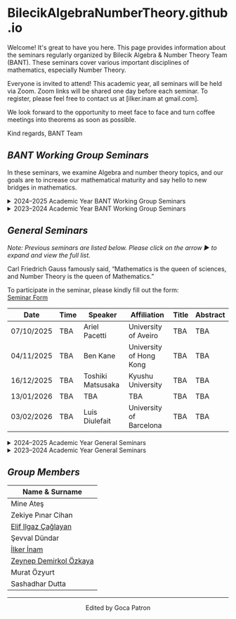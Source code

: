 # BilecikAlgebraNumberTheory.github.io


Welcome! It's great to have you here. This page provides information about the seminars regularly organized by Bilecik Algebra & Number Theory Team (BANT). These seminars cover various important disciplines of mathematics, especially Number Theory.

Everyone is invited to attend! This academic year, all seminars will be held via Zoom. Zoom links will be shared one day before each seminar. To register, please feel free to contact us at [ilker.inam at gmail.com].

We look forward to the opportunity to meet face to face and turn coffee meetings into theorems as soon as possible.


Kind regards,
BANT Team

## *BANT Working Group Seminars*

  <p>In these seminars, we examine Algebra and number theory topics, and our goals are to increase our mathematical maturity and say hello to new bridges in mathematics.</p><details>
  <summary>2024–2025 Academic Year BANT Working Group Seminars</summary>
  <p>This academic year, we will use the book Apostol, T. M. (1998). <i>Introduction to Analytic Number Theory</i>. Springer Science & Business Media in these seminars.</p>

  <table>
    <thead>
        <tr>
            <th>Date</th>
            <th>Speaker</th>
            <th>Title</th>
        </tr>
    </thead>
    <tbody>
      <tr><td>03.10.2024</td><td>İlker İnam</td><td>Divisibility, Greatest common divisor, Prime numbers</td></tr>
        <tr><td>10.10.2024</td><td>Zeynep Demirkol Özkaya</td><td>The fundamental theorem of arithmetic, The series of reciprocals of the primes, The Euclidean algorithm, The greatest common divisor of more than two numbers</td></tr>
        <tr><td>17.10.2024</td><td>Zekiye Pınar Cihan</td><td>The Mobius function μ(n), The Euler totient function φ(n), A relation connecting μ(n) and φ(n), A product formula for φ(n)</td></tr>
        <tr><td>24.10.2024</td><td>İlker İnam</td><td>The Dirichlet product of arithmetical functions, Dirichlet inverses and the Mobius inversion formula, The Mangoldt function Λ(n), Multiplicative functions</td></tr>
        <tr><td>31.10.2024</td><td>Mine Ateş</td><td>Multiplicative functions and Dirichlet multiplication, The inverse of a completely multiplicative function, Liouville's function λ(n), The divisor functions σ_z(n), Generalized convolutions, Formal power series</td></tr>
        <tr><td>07.11.2024</td><td>Zekiye Pınar Cihan</td><td>The Bell series of an arithmetical function, Bell series and Dirichlet multiplication, Derivatives of arithmetical functions, The Selberg identity</td></tr>
        <tr><td>14.11.2024</td><td>Şevval Dündar</td><td>The big oh notation, Asymptotic equality of functions, Euler's summation formula, Some elementary asymptotic formulas</td></tr>
        <tr><td>21.11.2024</td><td>Zeynep Demirkol Özkaya</td><td>The average order of d(n), The average order of the divisor functions σ_z(n), The average order of φ(n), An application to the distribution of lattice points visible from the origin</td></tr>
        <tr><td>28.11.2024</td><td>Mine Ateş</td><td>The average order of μ(n) and of Λ(n), The partial sums of a Dirichlet product, Applications to μ(n) and Λ(n), Another identity for the partial sums of a Dirichlet product</td></tr>
        <tr><td>05.12.2024</td><td>Sashadhar Dutta</td><td>Chebyshev's functions θ(x) and ψ(x), Relations connecting θ(x) and π(n), Some equivalent forms of the prime number theorem</td></tr>
        <tr><td>12.12.2024</td><td>İlker İnam</td><td>Some equivalent forms of the prime number theorem, Inequalities for π(n) and p_n, Shapiro's Tauberian theorem, Applications of Shapiro's theorem, An asymptotic formula for the partial sum ∑ 1/p, The partial sums of the Möbius function, A brief sketch of an elementary proof of the prime number theorem, Selberg's asymptotic formula</td></tr>
        <tr><td>19.12.2024</td><td>Zeynep Demirkol Özkaya</td><td>Definition and basic properties of congruences, Residue classes and complete residue systems, Linear congruences, Reduced residue systems and the Euler-Fermat theorem</td></tr>
        <tr><td>26.12.2024</td><td>BANT Team</td><td>Time Out</td></tr>
        <tr><td>02.01.2025</td><td>BANT Team</td><td>Holiday</td></tr>
        <tr><td>09.01.2025</td><td>Mine Ateş</td><td>Polynomial congruences modulo p, Lagrange's theorem, Applications of Lagrange's theorem, Simultaneous linear congruences, The Chinese remainder theorem, Applications of the Chinese remainder theorem, Polynomial congruences with prime power moduli</td></tr>
        <tr><td>16.01.2025</td><td>Zekiye Pınar Cihan</td><td>The principle of cross-classification, A decomposition property of reduced residue systems</td></tr>
        <tr><td>23.01.2025</td><td>BANT Team</td><td>Winter Break</td></tr>
        <tr><td>30.01.2025</td><td>BANT Team</td><td>Winter Break</td></tr>
        <tr><td>07.02.2025</td><td>BANT Team</td><td>Winter Break</td></tr>
        <tr><td>13.02.2025</td><td>Sashadhar Dutta</td><td>Examples of groups and subgroups, Elementary properties of groups, Construction of subgroups, Characters of finite abelian groups</td></tr>
        <tr><td>20.02.2025</td><td>Murat Özyurt</td><td>The character group, The orthogonality relations for characters, Dirichlet characters, Sums involving Dirichlet characters, The nonvanishing of L(1, x) for real nonprincipal x</td></tr>
        <tr><td>27.02.2025</td><td>İlker İnam</td><td>Chapter 7, whole</td></tr>
        <tr><td>05.03.2025</td><td>Zeynep Demirkol Özkaya</td><td>Functions periodic modulo k. Existence of finite Fourier series for periodic arithmetical functions. Ramanujan's sum and generalizations. Multiplicative properties of the sums sk(n).</td></tr>
        <tr><td>13.03.2025</td><td>Mine Ateş</td><td>Gauss sums associated with Dirichlet characters. Dirichlet characters with nonvanishing Gauss sums. Induced moduli and primitive characters.</td></tr>
        <tr><td>20.03.2025</td><td>Sashadhar Dutta</td><td>Further properties of induced moduli. The conductor of a character. Primitive characters and separable Gauss sums. The finite Fourier series of the Dirichlet characters. Pólya’s inequality for the partial sums of primitive characters. Exercises for Chapter 8.</td></tr>
        <tr><td>27.03.2025</td><td>İlker İnam</td><td>Quadratic residues. Legendre’s symbol and its properties. Evaluation of (-1|p) and (2|p). Gauss' lemma. The quadratic reciprocity law.</td></tr>
        <tr><td>03.04.2025</td><td>BANT Team</td><td>Ramadan Holiday</td></tr>
        <tr><td>10.04.2025</td><td>Zekiye Pınar Cihan</td><td>Applications of the reciprocity law. The Jacobi symbol. Applications to Diophantine equations. Gauss sums and the quadratic reciprocity law. The reciprocity law for quadratic Gauss sums. Another proof of the quadratic reciprocity law. Exercises for Chapter 9.</td></tr>
        <tr><td>17.04.2025</td><td>BANT Team</td><td>Time Out</td></tr>
        <tr><td>24.04.2025</td><td>Zeynep Demirkol Özkaya</td><td>The exponent of a number mod m. Primitive roots. Primitive roots and reduced residue systems. The nonexistence of primitive roots mod 2^α for α ≥ 3. The existence of primitive roots mod p for odd primes p. Primitive roots and quadratic residues. The existence of primitive roots mod p^x. The existence of primitive roots mod 2p^x.</td></tr>
        <tr><td>01.04.2025</td><td>Murat Özyurt</td><td>The nonexistence of primitive roots in the remaining cases. The number of primitive roots mod m. The index calculus. Primitive roots and Dirichlet characters. Real-valued Dirichlet characters mod p^x. Primitive Dirichlet characters mod p^x. Exercises for Chapter 10.</td></tr>
        <tr><td>08.05.2025</td><td>İlker İnam</td><td>The half-plane of absolute convergence of a Dirichlet series. The function defined by a Dirichlet series. Multiplication of Dirichlet series. Euler products. The half-plane of convergence of a Dirichlet series. Analytic properties of Dirichlet series.</td></tr>
        <tr><td>15.05.2025</td><td>Mine Ateş</td><td>Dirichlet series with nonnegative coefficients. Dirichlet series expressed as exponentials of Dirichlet series. Mean value formulas for Dirichlet series. An integral formula for the coefficients of a Dirichlet series. An integral formula for the partial sums of a Dirichlet series. Exercises for Chapter 11.</td></tr>
        <tr><td>22.05.2025</td><td>Sashadhar Dutta</td><td>Properties of the gamma function. Integral representation for the Hurwitz zeta function. A contour integral representation for the Hurwitz zeta function. The analytic continuation of the Hurwitz zeta function. Analytic continuation of ζ(s) and L(s, χ). Hurwitz’s formula for ζ(s, a). The functional equation for the Riemann zeta function.</td></tr>
        <tr><td>29.05.2025</td><td>Zekiye Pınar Cihan</td><td>A functional equation for the Hurwitz zeta function. The functional equation for L-functions. Evaluation of ζ(−n, a). Properties of Bernoulli numbers and Bernoulli polynomials. Formulas for L(0, χ). Approximation of ζ(s, a) by finite sums. Inequalities for |ζ(s, a)|. Inequalities for |ζ(s)| and |L(s, χ)|. Exercises for Chapter 12.</td></tr>
        <tr><td>29.05.2025</td><td>İlker İnam</td><td>Chapter 13 whole</td></tr>
    </tbody>
  </table>
</details>

<details>
  <summary>2023–2024 Academic Year BANT Working Group Seminars</summary>
  <p>This academic year, we will use the book D. S Malik, John M. Mordeson and M. K. Sen, <i>Fundamentals of Abstract Algebra</i>. in these seminars.</p>
<table>
    <thead>
      <tr>
        <th>Date</th>
        <th>Speaker</th>
        <th>Title</th>
      </tr>
    </thead>
    <tbody>
      <tr>
        <td>12/10/2023</td>
        <td>İlker İnam</td>
        <td>Set, Relations, and Integers</td>
      </tr>
      <tr>
        <td>19/10/2023</td>
        <td>Mine Ateş</td>
        <td>Introduction to Groups</td>
      </tr>
      <tr>
        <td>26/10/2023</td>
        <td>Murat Özyurt</td>
        <td>Permutation Groups</td>
      </tr>
      <tr>
        <td>02/11/2023</td>
        <td>Zeynep Demirkol Özkaya</td>
        <td>Subgroups and Normal Subgroups</td>
      </tr>
      <tr>
        <td>09/11/2023</td>
        <td>Zeynep Demirkol Özkaya</td>
        <td>Subgroups and Normal Subgroups</td>
      </tr>
      <tr>
        <td>16/11/2023</td>
        <td>BANT Team</td>
        <td>Time Out</td>
      </tr>
      <tr>
        <td>23/11/2023</td>
        <td>Zeynep Demirkol Özkaya</td>
        <td>Subgroups and Normal Subgroups</td>
      </tr>
      <tr>
        <td>30/11/2023</td>
        <td>Elif Ilgaz Çağlayan</td>
        <td>Homomorphisms and Isomorphisms of Groups</td>
      </tr>
      <tr>
        <td>07/12/2023</td>
        <td>Elif Ilgaz Çağlayan</td>
        <td>Homomorphisms and Isomorphisms of Groups</td>
      </tr>
      <tr>
        <td>14/12/2023</td>
        <td>İlker İnam</td>
        <td>Direct Product of Groups</td>
      </tr>
      <tr>
        <td>21/12/2023</td>
        <td>Zeynep Demirkol Özkaya</td>
        <td>Sylow Theorems</td>
      </tr>
      <tr>
        <td>28/12/2023</td>
        <td>Murat Özyurt</td>
        <td>Solvable and Nilpotent Groups</td>
      </tr>
      <tr>
        <td>04/01/2024</td>
        <td>Pınar Cihan</td>
        <td>Finitely Generated Abelian Groups</td>
      </tr>
      <tr>
        <td>11/01/2024</td>
        <td>Mine Ateş</td>
        <td>Introduction to Rings</td>
      </tr>
      <tr>
        <td>18/01/2024</td>
        <td>Mine Ateş</td>
        <td>Some Important Rings</td>
      </tr>
      <tr>
        <td>25/01/2024</td>
        <td>BANT Team</td>
        <td>Winter Break</td>
      </tr>
      <tr>
        <td>01/02/2024</td>
        <td>BANT Team</td>
        <td>Winter Break</td>
      </tr>
      <tr>
        <td>21/02/2024</td>
        <td>BANT Team</td>
        <td>Winter Break</td>
      </tr>
      <tr>
        <td>28/02/2024</td>
        <td>Pınar Cihan</td>
        <td>Subrings, Ideals, and Homomorphisms</td>
      </tr>
      <tr>
        <td>06/03/2024</td>
        <td>Elif Ilgaz Çağlayan</td>
        <td>Ring Embedding</td>
      </tr>
      <tr>
        <td>13/03/2024</td>
        <td>İlker İnam</td>
        <td>Direct Sum of Rings</td>
      </tr>
      <tr>
        <td>20/03/2024</td>
        <td>Zeynep Demirkol Özkaya</td>
        <td>Polynomial Rings</td>
      </tr>
      <tr>
        <td>27/03/2024</td>
        <td>Zeynep Demirkol Özkaya</td>
        <td>Euclidean Domains</td>
      </tr>
      <tr>
        <td>03/04/2024</td>
        <td>İlker İnam</td>
        <td>Unique Factorization Domains</td>
      </tr>
      <tr>
        <td>10/04/2024</td>
        <td>BANT Team</td>
        <td>Holiday</td>
      </tr>
      <tr>
        <td>17/04/2024</td>
        <td>İlker İnam</td>
        <td>Unique Factorization Domains</td>
      </tr>
      <tr>
        <td>24/04/2024</td>
        <td>Zeynep Demirkol Özkaya</td>
        <td>Maximal, Prime, and Maximal Ideals</td>
      </tr>
      <tr>
        <td>01/05/2024</td>
        <td>BANT Team</td>
        <td>Holiday</td>
      </tr>
      <tr>
        <td>08/05/2024</td>
        <td>Mine Ateş</td>
        <td>Noetherian and Artinian Rings</td>
      </tr>
      <tr>
        <td>15/05/2024</td>
        <td>Elif Ilgaz Çağlayan</td>
        <td>Modules and Vector Spaces</td>
      </tr>
      <tr>
        <td>22/05/2024</td>
        <td>Murat Özyurt</td>
        <td>Rings of Matrices</td>
      </tr>
      <tr>
        <td>29/05/2024</td>
        <td>Zeynep Demirkol Özkaya</td>
        <td>Field Extension</td>
      </tr>
      <tr>
        <td>05/06/2024</td>
        <td>Elif Ilgaz Çağlayan</td>
        <td>Field Extension</td>
      </tr>
    </tbody>
  </table>
</details>

 
## *General Seminars*
<p><em>Note: Previous seminars are listed below. Please click on the arrow ▶ to expand and view the full list.</em></p>
Carl Friedrich Gauss famously said, “Mathematics is the queen of sciences, and Number Theory is the queen of Mathematics.”

To participate in the seminar, please kindly fill out the form:  
[Seminar Form](https://forms.gle/j7UytGNCSHm9chJQ9)

| Date       | Time | Speaker          | Affiliation               | Title | Abstract |
|------------|------|------------------|---------------------------|-------|----------|
| 07/10/2025 | TBA  | Ariel Pacetti    | University of Aveiro      | TBA   | TBA      |
| 04/11/2025 | TBA  | Ben Kane         | University of Hong Kong   | TBA   | TBA      |
| 16/12/2025 | TBA  | Toshiki Matsusaka| Kyushu University         | TBA   | TBA      |
| 13/01/2026 | TBA  | TBA              | TBA                       | TBA   | TBA      |
| 03/02/2026 | TBA  | Luis Diulefait   | University of Barcelona   | TBA   | TBA      |



<details>
  <summary>2024–2025 Academic Year General Seminars</summary>
  <table>
    <thead>
      <tr>
        <th>Date</th>
        <th>Time</th>
        <th>Speaker</th>
        <th>Affiliation</th>
        <th>Title</th>
        <th>Abstract</th>
      </tr>
    </thead>
    <tbody>
      <tr>
        <td>15/10/2024</td>
        <td>10:00 İstanbul / 11:00 Berlin / 18:00 Sydney / 12:00 Londra</td>
        <td>Igor Shparlinski</td>
<td>University of New South Wales</td>
        <td>Moments and non-vanishing of L-functions over thin subgroups</td>
        <td>Moments and non-vanishing of L-functions over thin subgroups. We obtain an asymptotic formula for all moments of Dirichlet L-functions L(1,χ) modulo p when averaged over a subgroup of characters χ of size (p-1)/d with φ(d)=o(log p). Assuming the infinitude of Mersenne primes, the range of our result is optimal and improves and generalises the previous result of S. Louboutin and M. Munsch (2022) for second moments. We also give an asymptotic formula for the second moment of L(1/2,χ) over subgroups of characters of similar size. This leads to non-vanishing results which in some cases improve those of E. Fouvry, E. Kowalski and P. Michel (2023). Additionally, we prove that, in both cases, we can take much smaller subgroups for almost all primes p. Our method relies on pointwise and average estimates on small solutions of linear congruences which in turn leads us to use and modify some results of J. Bourgain, S. V. Konyagin and I. E. Shparlinski (2008) on product sets of Farey fractions. Joint work with Marc Munsch.</td>
      </tr>
      <tr>
        <td>12/11/2024</td>
        <td>19:00 Istanbul / 17:00 Berlin / 16:00 London</td>
        <td>Florian Luca</td>
<td>University of Witwatersrand</td>
        <td>On a question of Douglass and Ono</td>
        <td>It is known that the partition function p(n) obeys Benford’s law in any integer base b ≥ 2. A similar result was obtained by Douglass and Ono for the plane partition function PL(n) in a recent paper. In their paper, Douglass and Ono asked for an explicit version of this result. In particular, given an integer base b ≥ 2 and a string f of digits in base b, they asked for an explicit value N(b, f) such that there exists n ≤ N(b, f) with the property that PL(n) starts with the string f when written in base b. In my talk, I will present an explicit value for N(b, f) both for the partition function p(n) as well as for the plane partition function PL(n).</td>
      </tr>
      <tr>
        <td>17/12/2024</td>
        <td>16:00 Istanbul / 22:00 Tokyo / 13:00 London / 14:00 Berlin</td>
        <td>Ade Irma Suriajaya</td>
<td>Kyoto University</td>
        <td>Pair correlation of zeros of the Riemann zeta-function</td>
        <td>Assuming the Riemann Hypothesis (RH), Montgomery (1973) proved a theorem concerning the pair correlation of nontrivial zeros of the Riemann zeta-function. One consequence of this theorem was that, under RH, at least 2/3 of the zeros are simple. We show that this theorem of Montgomery holds unconditionally. In an earlier paper, as an application, under a much weaker hypothesis than RH that all the zeros lie within a narrow vertical box centered on the critical line, we showed that at least 61.7% of zeros of the Riemann zeta-function are simple. We can further weaken the hypothesis using a density hypothesis. Recently we were able to improve a little bit on this proportion, and furthermore found a connection to finding proportion of zeros on the critical line. Inspired by a recent preprint of J. Maynard and K. Pratt, we can additionally weaken our assumption by copying the box finitely many times. This is joint work with Siegfred Alan C. Baluyot, Daniel Alan Goldston, and Caroline L. Turnage-Butterbaugh.</td>
      </tr>
      <tr>
        <td>14/01/2025</td>
        <td>16:00 Istanbul / 13:00 London / 14:00 Berlin / 22:00 Tokyo</td>
        <td>Cem Yalçın Yıldırım</td>
<td>Bogazici University</td>
        <td>Some analogues of pair correlation of zeta zeros</td>
        <td>An alternative way to carry out Montgomery’s original calculation of the pair correlation of zeta zeros allows us to obtain some other analogous results. In particular, we can approach the problems of correlating zeta zeros and relative maxima on the critical line, and the pair correlation of these maxima.</td>
      </tr>
      <tr>
        <td>25/02/2025</td>
        <td>16:00 Istanbul / 13:00 London / 14:00 Berlin / 22:00 Tokyo</td>
        <td>A. Muhammed Uludağ</td>
<td>Galatasaray University</td>
        <td>Dyer's outer automorphism of PGL(2,Z) and the codenominator</td>
        <td>The codenominator is a function F that extends the Fibonacci sequence to the index set of positive rational numbers. Many known Fibonacci identities carry over to the codenominator. One can express Dyer’s outer automorphism of the extended modular group PGL(2, Z) in terms of F. This automorphism can be viewed as an automorphism group of the trivalent tree. The real-covariant modular function Jimm J on the real line is defined via the codenominator. J relates the Stern-Brocot tree to the Bird tree. Jimm induces an involution of the moduli space of rank-2 pseudolattices and is related to the arithmetic of real quadratic irrationals.</td>
      </tr>
      <tr>
        <td>25/03/2025</td>
        <td>16:00 Istanbul / 13:00 London / 14:00 Berlin / 22:00 Tokyo</td>
        <td>Özlem İmamoğlu</td>
<td>ETH Zürich</td>
        <td>A Lyapunov exponent attached to modular functions</td>
        <td>In joint work with Paloma Bengoechea and Sebastian Herrero we recently defined a Lyapunov exponent attached to modular functions and proved its properties. Our work was motivated by the work of Spalding and Veselov as well as conjectures of Kaneko on the values of modular functions at real quadratic irrationalities. In this talk I will first explain the results of Spalding and Veselov and the conjectures of Kaneko. I will then talk about the new results.</td>
      </tr>
      <tr>
        <td>27/05/2025</td>
        <td>14:30 Istanbul / 12:30 London / 13:30 Berlin / 20:30 Tokyo / 21:30 Sydney / 07:30 New York</td>
        <td>John Voight</td>
td> University of Sydney </td>
        <td>Hilbert modular forms obtained from orthogonal modular forms on quaternary lattices</td>
        <td>We make explicit the relationship between Hilbert modular forms and orthogonal modular forms arising from positive definite quaternary lattices over the ring of integers of a totally real number field. Our work uses the Clifford algebra, and it generalizes that of Ponomarev, Bocherer–Schulze-Pillot, and others by allowing for general discriminant, weight, and class group of the base ring. This is joint work with Eran Assaf, Dan Fretwell, Colin Ingalls, Adam Logan, and Spencer Secord.</td>
      </tr>
      <tr>
        <td>10/06/2025</td>
        <td>16:00 Istanbul / 15:00 Berlin / 14:00 Londra / 22:00 Tokyo / 09:00 New York / 23:00 Sydney</td>
        <td>Ian Kiming</td>
<td>University of Copenhagen</td>
        <td>Eisenstein series and overconvergence</td>
        <td>I will talk about a series of works from recent years on the rate of overconvergence of certain modular functions that arise from classical Eisenstein series. The question arises because these rates have implications for the finer structure of the Coleman-Mazur eigencurve. Specifically, proving explicit bounds for the rates played a pivotal role in the proofs of “halo” type conjectures for p=2 and p=3 by Buzzard-Kilford and Roe, respectively. Those theorems lead Coleman to formulate a general conjecture for all primes p, and a recent (2025) theorem by myself together with B. Advocaat and G. Wiese proved a version of this conjecture. This new work builds on and uses previous work by myself together with N. Rustom. My aim in this talk will primarily be to explain the content of these results. I will start the talk at a very basic level, talking about overconvergent modular forms and “Katz expansions” in very concrete terms that are accessible to anyone who knows about modular forms. At the end I might be able to sketch some of the ideas that go into the proofs.</td>
      </tr>
    </tbody>
  </table>
</details>

<details>
  <summary>2023–2024 Academic Year General Seminars</summary>



  <table>
    <thead>
      <tr>
        <th>Date</th>
        <th>Time</th>
        <th>Speaker</th>
        <th>Affiliation</th>
        <th>Title</th>
        <th>Abstract</th>
      </tr>
    </thead>
    <tbody>
      <tr>
        <td>19/03/2024</td>
        <td>16:00 Istanbul / 14:00 Berlin / 13:00 London / 22:00 Seoul / 08:00 New York</td>
        <td>Kaisa Matomäki</td>
        <td>University of Turku</td>
        <td>Primes in arithmetic progressions and short intervals without L-functions</td>
        <td>I will discuss my joint work with Jori Merikoski and Joni Teräväinen where we develop a sieve that can detect primes in multiplicatively structured sets under certain conditions. In particular, I will discuss the following two applications: a new L-function free approach to Linnik's problem of bounding the least prime p such that p ≡ a (mod q) (obtaining the bound p << q<sup>350</sup>) and a new L-function free proof that the interval (x−x<sup>39/40</sup>, x] contains primes for every large x.</td>
      </tr>
      <tr>
        <td>02/04/2024</td>
        <td>16.00 Istanbul / 15:00 Berlin / 14:00 London / 23:00 Seoul / 07:00 New York</td>
        <td>Kağan Kurşungöz</td>
        <td>Sabancı University</td>
        <td>A Decomposition of Cylindric Partitions and Cylindric Partitions into Distinct Parts</td>
        <td>After relevant definitions, some motivation, and some results from the literature, we will show that cylindrical decompositions correspond exactly to pairs of an ordinary decomposition and a colored decomposition into different parts. According to the remaining time, we will explain how to obtain the generator functions of cylindrical decompositions in different sections and give examples. This study is a joint work with Halime Ömrüuzun Seyrek (<a href="https://arxiv.org/abs/2308.14514">https://arxiv.org/abs/2308.14514</a>).</td>
      </tr>
      <tr>
        <td>16/04/2024</td>
        <td>16:00 Istanbul / 15:00 Berlin / 14:00 London / 22:00 Seoul / 06:00 New York</td>
        <td>Gabor Wiese</td>
        <td>University of Luxembourg</td>
        <td>Splitting fields of X<sup>n</sup>-X-1 and modular forms</td>
        <td>In his article 'On a theorem of Jordan', Serre considered the family of polynomials f<sub>n</sub>(X) = X<sup>n</sup>-X-1 and the counting function of the number of roots of f<sub>n</sub> over the finite field F<sub>p</sub>, seen as function in p. He explicitly showed the 'modularity' of this function for n=3,4. In this talk, I report on joint work with Alfio Fabio La Rosa and Chandrashekhar Khare, in which we treat the case n=5 in several different ways.</td>
      </tr>
      <tr>
        <td>30/04/2024</td>
        <td>16:00 Istanbul / 15:00 Berlin / 14:00 London / 22:00 Seoul / 06:00 New York</td>
        <td>Ken Ono</td>
        <td>University of Virginia</td>
        <td>The partition function modulo 2 and 4</td>
        <td>The Ramanujan congruences for the partition function have an extraordinary legacy in mathematics. These days research abounds with new congruences for various sorts of restricted partition functions. Unfortunately, very little is known about p(n) modulo powers of 2. In this talk, the speaker will discuss new and old results about the partition function modulo 2 and 4, and will offer a few precise open questions with the idea of catalyzing work in the area.</td>
      </tr>
      <tr>
        <td>14/05/2024</td>
        <td><strong>18:00 Istanbul</strong> / <strong>17:00 Berlin</strong> / <strong>16:00 London</strong> / <strong>00:00 Seoul</strong> / <strong>08:00 New York</strong></td>
        <td>Kenneth Ribet</td>
        <td>University of California, Berkeley</td>
        <td>Cyclotomic points on abelian varieties</td>
        <td>Roughly 30 years ago, I proved: Suppose that A is an abelian variety over a number field K. Then A has only a finite number of torsion points defined over the maximal cyclotomic extension of K. After explaining the ingredients of the proof, I will highlight some questions suggested by this theorem. One natural project is to compute the group of cyclotomic torsion points in some specific examples. If A is J<sub>0</sub>(N), where N is a prime number, then the group of torsion points on A over the maximal cyclotomic extension of Q is the kernel of the Eisenstein ideal on A.</td>
      </tr>
      <tr>
        <td>28/05/2024</td>
        <td>16:00 Istanbul / 15:00 Berlin / 14:00 London / 22:00 Seoul / 06:00 New York</td>
        <td>Kathrin Bringmann</td>
        <td>University of Cologne</td>
        <td>Modular-Type Objects and Asymptotics of Their Coefficients</td>
        <td>In my talk I will report on asymptotics for Fourier coefficients of modular forms and related objects.</td>
      </tr>
    </tbody>
  </table>
</details>



## *Group Members*


| Name & Surname           |
| ------------------------ |
| Mine Ateş                |
| Zekiye Pınar Cihan       |
| [Elif Ilgaz Çağlayan ](https://avesis.bilecik.edu.tr/elif.caglayan)      |
| Şevval Dündar            |
| [ İlker İnam  ](https://avesis.bilecik.edu.tr/ilker.inam)              |
|  [ Zeynep Demirkol Özkaya  ](https://avesis.yyu.edu.tr/zeynepdemirkolozkaya)  |
| Murat Özyurt             |
| Sashadhar Dutta  |


---

<p align="center">Edited by Goca Patron</p>










